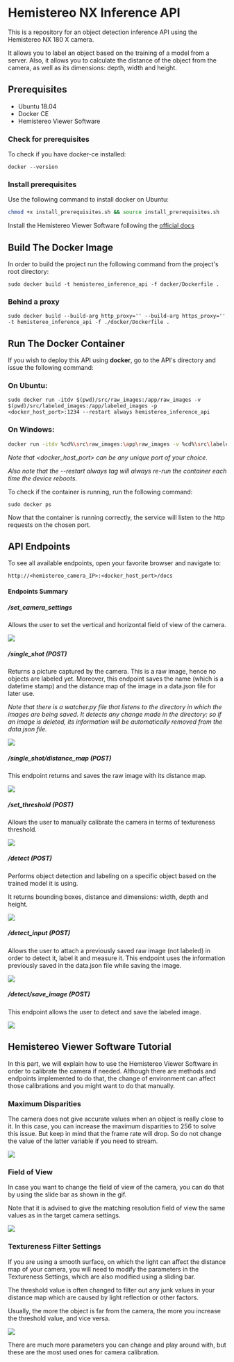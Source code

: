 # Hemistereo NX Inference API

This is a repository for an object detection inference API using the Hemistereo NX 180 X camera.

It allows you to label an object based on the training of a model from a server. Also, it allows you to calculate the distance of the object from the camera, as well as its dimensions: depth, width and height.

## Prerequisites

- Ubuntu 18.04
- Docker CE
- Hemistereo Viewer Software

### Check for prerequisites

To check if you have docker-ce installed:

```shell
docker --version
```

### Install prerequisites

Use the following command to install docker on Ubuntu:

```sh
chmod +x install_prerequisites.sh && source install_prerequisites.sh
```

Install the Hemistereo Viewer Software following the [official docs](https://3dvisionlabs.com/downloads/)

## Build The Docker Image

In order to build the project run the following command from the project's root directory:

```shell
sudo docker build -t hemistereo_inference_api -f docker/Dockerfile .
```

### Behind a proxy

```shell
sudo docker build --build-arg http_proxy='' --build-arg https_proxy='' -t hemistereo_inference_api -f ./docker/Dockerfile .
```

## Run The Docker Container

If you wish to deploy this API using **docker**, go to the API's directory and issue the following command:

### On Ubuntu:

```shell
sudo docker run -itdv $(pwd)/src/raw_images:/app/raw_images -v $(pwd)/src/labeled_images:/app/labeled_images -p <docker_host_port>:1234 --restart always hemistereo_inference_api
```

### On Windows:

```bash
docker run -itdv %cd%\src\raw_images:\app\raw_images -v %cd%\src\labeled_images:\app\labeled_images -p <docker_host_port>:1234 --restart always hemistereo_inference_api
```

*Note that <docker_host_port> can be any unique port of your choice.*

*Also note that the --restart always tag will always re-run the container each time the device reboots.*

To check if the container is running, run the following command:

```shell
sudo docker ps
```

 Now that the container is running correctly, the service will listen to the http requests on the chosen port.

## API Endpoints

To see all available endpoints, open your favorite browser and navigate to:

```http
http://<hemistereo_camera_IP>:<docker_host_port>/docs
```

#### Endpoints Summary

##### /set_camera_settings

Allows the user to set the vertical and horizontal field of view of the camera.

![](/docs/set_camera_settings.gif)

##### /single_shot (POST)

Returns a picture captured by the camera. This is a raw image, hence no objects are labeled yet. Moreover, this endpoint saves the name (which is a datetime stamp) and the distance map of the image in a data.json file for later use.

*Note that there is a watcher.py file that listens to the directory in which the images are being saved. It detects any change made in the directory: so if an image is deleted, its information will be automatically removed from the data.json file.*

![](/docs/singleshot.gif)

##### /single_shot/distance_map (POST)

This endpoint returns and saves the raw image with its distance map.

![](/docs/singleshot_distance.png)

##### /set_threshold (POST)

Allows the user to manually calibrate the camera in terms of textureness threshold.

![](/docs/set_threshold.gif)

##### /detect (POST)

Performs object detection and labeling on a specific object based on the trained model it is using.

It returns bounding boxes, distance and dimensions: width, depth and height.

![](/docs/detect.png)

##### /detect_input (POST)

Allows the user to attach a previously saved raw image (not labeled) in order to detect it, label it and measure it. This endpoint uses the information previously saved in the data.json file while saving the image.

![](/docs/detect_input_image.gif)

##### /detect/save_image (POST)

This endpoint allows the user to detect and save the labeled image.

![](/docs/save_labeled_image.gif)

## Hemistereo Viewer Software Tutorial

In this part, we will explain how to use the Hemistereo Viewer Software in order to calibrate the camera if needed. Although there are methods and endpoints implemented to do that, the change of environment can affect those calibrations and you might want to do that manually.

### Maximum Disparities

The camera does not give accurate values when an object is really close to it. In this case, you can increase the maximum disparities to 256 to solve this issue. But keep in mind that the frame rate will drop. So do not change the value of the latter variable if you need to stream.

![](/docs/max_disp.gif)

### Field of View

In case you want to change the field of view of the camera, you can do that by using the slide bar as shown in the gif.

Note that it is advised to give the matching resolution field of view the same values as in the target camera settings.

![](/docs/field_of_view.gif)

### Textureness Filter Settings

If you are using a smooth surface, on which the light can affect the distance map of your camera, you will need to modify the parameters in the Textureness Settings, which are also modified using a sliding bar.

The threshold value is often changed to filter out any junk values in your distance map which are caused by light reflection or other factors.

Usually, the more the object is far from the camera, the more you increase the threshold value, and vice versa.

![](/docs/textureness_threshold.gif)

There are much more parameters you can change and play around with, but these are the most used ones for camera calibration.



